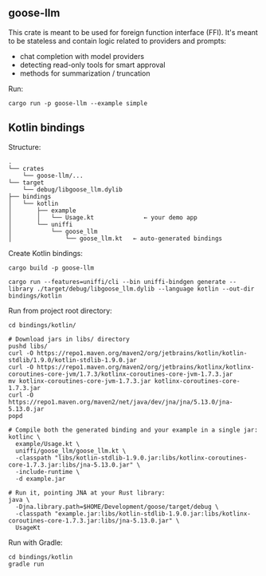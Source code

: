## goose-llm 

This crate is meant to be used for foreign function interface (FFI). It's meant to be 
stateless and contain logic related to providers and prompts:
- chat completion with model providers
- detecting read-only tools for smart approval
- methods for summarization / truncation


Run:
```
cargo run -p goose-llm --example simple
```


## Kotlin bindings

Structure:
```
.
└── crates
    └── goose-llm/...
└── target
    └── debug/libgoose_llm.dylib
├── bindings
│   └── kotlin
│       ├── example
│       │   └── Usage.kt              ← your demo app
│       └── uniffi
│           └── goose_llm
│               └── goose_llm.kt   ← auto-generated bindings
```

Create Kotlin bindings:
```
cargo build -p goose-llm

cargo run --features=uniffi/cli --bin uniffi-bindgen generate --library ./target/debug/libgoose_llm.dylib --language kotlin --out-dir bindings/kotlin
```


Run from project root directory:
```
cd bindings/kotlin/

# Download jars in libs/ directory
pushd libs/
curl -O https://repo1.maven.org/maven2/org/jetbrains/kotlin/kotlin-stdlib/1.9.0/kotlin-stdlib-1.9.0.jar
curl -O https://repo1.maven.org/maven2/org/jetbrains/kotlinx/kotlinx-coroutines-core-jvm/1.7.3/kotlinx-coroutines-core-jvm-1.7.3.jar
mv kotlinx-coroutines-core-jvm-1.7.3.jar kotlinx-coroutines-core-1.7.3.jar
curl -O https://repo1.maven.org/maven2/net/java/dev/jna/jna/5.13.0/jna-5.13.0.jar
popd

# Compile both the generated binding and your example in a single jar:
kotlinc \
  example/Usage.kt \
  uniffi/goose_llm/goose_llm.kt \
  -classpath "libs/kotlin-stdlib-1.9.0.jar:libs/kotlinx-coroutines-core-1.7.3.jar:libs/jna-5.13.0.jar" \
  -include-runtime \
  -d example.jar

# Run it, pointing JNA at your Rust library:
java \
  -Djna.library.path=$HOME/Development/goose/target/debug \
  -classpath "example.jar:libs/kotlin-stdlib-1.9.0.jar:libs/kotlinx-coroutines-core-1.7.3.jar:libs/jna-5.13.0.jar" \
  UsageKt
```



Run with Gradle:
```
cd bindings/kotlin
gradle run
```